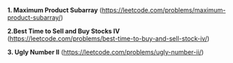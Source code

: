 **1. Maximum Product Subarray**
(https://leetcode.com/problems/maximum-product-subarray/)


**2.Best Time to Sell and Buy Stocks IV**
(https://leetcode.com/problems/best-time-to-buy-and-sell-stock-iv/)

**3. Ugly Number II**
(https://leetcode.com/problems/ugly-number-ii/)
